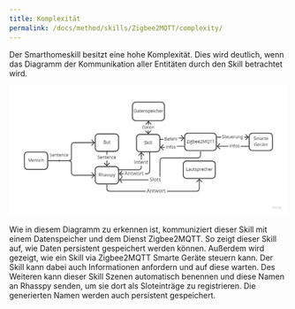 ```yaml
---
title: Komplexität
permalink: /docs/method/skills/Zigbee2MQTT/complexity/
---
```


Der Smarthomeskill besitzt eine hohe Komplexität. Dies wird deutlich, wenn das Diagramm der Kommunikation aller Entitäten durch den Skill betrachtet wird.

![Diagramm Zigbee2MQTT](../../../../assets/img/zigbee2mqtt.jpg)

Wie in diesem Diagramm zu erkennen ist, kommuniziert dieser Skill mit einem Datenspeicher und dem Dienst Zigbee2MQTT. So zeigt dieser Skill auf, wie Daten persistent gespeichert werden können. Außerdem wird gezeigt, wie ein Skill via Zigbee2MQTT Smarte Geräte steuern kann. Der Skill kann dabei auch Informationen anfordern und auf diese warten. Des Weiteren kann dieser Skill Szenen automatisch benennen und diese Namen an Rhasspy senden, um sie dort als Sloteinträge zu registrieren. Die generierten Namen werden auch persistent gespeichert. 